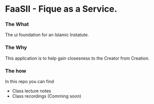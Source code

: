 # FaaSII - Fique as a Service.

### The What
The ui foundation for an Islamic Instatute.

### The Why
This application is to help gain closesness to the Creator from Creation.

### The how
In this repo you can find
 - Class lecture notes
 - Class recordings (Comming soon)
